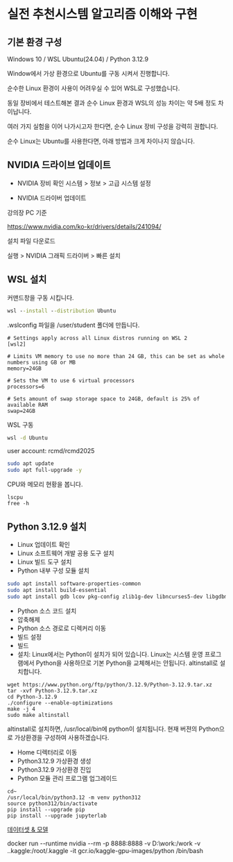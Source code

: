 # 실전 추천시스템 알고리즘 이해와 구현

## 기본 환경 구성

Windows 10 / WSL Ubuntu(24.04) / Python 3.12.9

Window에서 가상 환경으로 Ubuntu를 구동 시켜서 진행합니다. 

순수한 Linux 환경이 사용이 어려우실 수 있어 WSL로 구성했습니다. 

동일 장비에서 테스트해본 결과 순수 Linux 환경과 WSL의 성능 차이는 약 5배 정도 차이납니다. 

여러 가지 실험을 이어 나가시고자 한다면, 순수 Linux 장비 구성을 강력히 권합니다.

순수 Linux는 Ubuntu를 사용한다면, 아래 방법과 크게 차이나지 않습니다.

## NVIDIA 드라이브 업데이트

- NVIDIA 장비 확인
시스템 > 정보 > 고급 시스템 설정

- NVIDIA 드라이버 업데이트


강의장 PC 기준

https://www.nvidia.com/ko-kr/drivers/details/241094/

설치 파일 다운로드 

실행 > NVIDIA 그래픽 드라이버 > 빠른 설치

## WSL 설치

커맨드창을 구동 시킵니다.

```cmd
wsl --install --distribution Ubuntu
```

.wslconfig 파일을 /user/student 폴더에 만듭니다.
```
# Settings apply across all Linux distros running on WSL 2
[wsl2]

# Limits VM memory to use no more than 24 GB, this can be set as whole numbers using GB or MB
memory=24GB 

# Sets the VM to use 6 virtual processors
processors=6

# Sets amount of swap storage space to 24GB, default is 25% of available RAM
swap=24GB
```

WSL 구동

```cmd
wsl -d Ubuntu
```
user account: rcmd/rcmd2025

```bash
sudo apt update
sudo apt full-upgrade -y
```

CPU와 메모리 현황을 봅니다.
```
lscpu
free -h
```

## Python 3.12.9 설치

- Linux 업데이트 확인
- Linux 소프트웨어 개발 공용 도구 설치
- Linux 빌드 도구 설치
- Python 내부 구성 모듈 설치
```bash
sudo apt install software-properties-common
sudo apt install build-essential
sudo apt install gdb lcov pkg-config zlib1g-dev libncurses5-dev libgdbm-dev libnss3-dev libssl-dev libreadline-dev libffi-dev libsqlite3-dev wget libbz2-dev libgdbm-compat-dev liblzma-dev libreadline6-dev tk-dev uuid-dev
```

- Python 소스 코드 설치
- 압축해제
- Python 소스 경로로 디렉커리 이동
- 빌드 설정
- 빌드
- 설치: Linux에서는 Python이 설치가 되어 있습니다. Linux는 시스템 운영 프로그램에서 Python을 사용하므로 기본 Python을 교체해서는 안됩니다. altinstall로 설치합니다. 
```
wget https://www.python.org/ftp/python/3.12.9/Python-3.12.9.tar.xz
tar -xvf Python-3.12.9.tar.xz
cd Python-3.12.9
./configure --enable-optimizations
make -j 4
sudo make altinstall
```
altinstall로 설치하면, /usr/local/bin에 python이 설치됩니다.
현재 버젼의 Python으로 가상환경을 구성하여 사용하겠습니다.

- Home 디렉터리로 이동
- Python3.12.9 가상환경 생성
- Python3.12.9 가상환경 진입
- Python 모듈 관리 프로그램 업그레이드
```
cd~
/usr/local/bin/python3.12 -m venv python312
source python312/bin/activate
pip install --upgrade pip
pip install --upgrade jupyterlab
```

[데이터셋 & 모델](https://drive.google.com/drive/folders/1B2MWhhEjf1HChP85n9mp8Bp-UvqdvLLA)


docker run --runtime nvidia --rm -p 8888:8888 -v D:\work:/work -v .\.kaggle:/root/.kaggle -it gcr.io/kaggle-gpu-images/python /bin/bash
